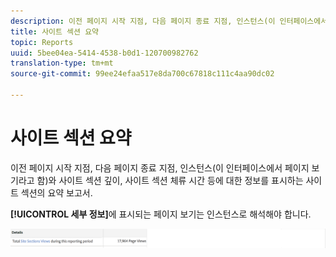 ```yaml
---
description: 이전 페이지 시작 지점, 다음 페이지 종료 지점, 인스턴스(이 인터페이스에서 페이지 보기라고 함)와 사이트 섹션 깊이, 사이트 섹션 체류 시간 등에 대한 정보를 표시하는 사이트 섹션의 요약 보고서.
title: 사이트 섹션 요약
topic: Reports
uuid: 5bee04ea-5414-4538-b0d1-120700982762
translation-type: tm+mt
source-git-commit: 99ee24efaa517e8da700c67818c111c4aa90dc02

---
```



# 사이트 섹션 요약

이전 페이지 시작 지점, 다음 페이지 종료 지점, 인스턴스(이 인터페이스에서 페이지 보기라고 함)와 사이트 섹션 깊이, 사이트 섹션 체류 시간 등에 대한 정보를 표시하는 사이트 섹션의 요약 보고서.

**[!UICONTROL 세부 정보]**&#x200B;에 표시되는 페이지 보기는 인스턴스로 해석해야 합니다.

![](assets/site_sec_summ.png)

